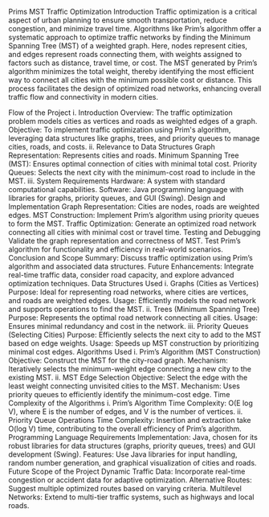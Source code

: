 Prims MST Traffic Optimization
Introduction
Traffic optimization is a critical aspect of urban planning to ensure smooth transportation, reduce congestion, and minimize travel time. Algorithms like Prim’s algorithm offer a systematic approach to optimize traffic networks by finding the Minimum Spanning Tree (MST) of a weighted graph. Here, nodes represent cities, and edges represent roads connecting them, with weights assigned to factors such as distance, travel time, or cost. The MST generated by Prim’s algorithm minimizes the total weight, thereby identifying the most efficient way to connect all cities with the minimum possible cost or distance. This process facilitates the design of optimized road networks, enhancing overall traffic flow and connectivity in modern cities.

Flow of the Project
i. Introduction
Overview: The traffic optimization problem models cities as vertices and roads as weighted edges of a graph.
Objective: To implement traffic optimization using Prim's algorithm, leveraging data structures like graphs, trees, and priority queues to manage cities, roads, and costs.
ii. Relevance to Data Structures
Graph Representation: Represents cities and roads.
Minimum Spanning Tree (MST): Ensures optimal connection of cities with minimal total cost.
Priority Queues: Selects the next city with the minimum-cost road to include in the MST.
iii. System Requirements
Hardware: A system with standard computational capabilities.
Software: Java programming language with libraries for graphs, priority queues, and GUI (Swing).
Design and Implementation
Graph Representation: Cities are nodes, roads are weighted edges.
MST Construction: Implement Prim’s algorithm using priority queues to form the MST.
Traffic Optimization: Generate an optimized road network connecting all cities with minimal cost or travel time.
Testing and Debugging
Validate the graph representation and correctness of MST.
Test Prim’s algorithm for functionality and efficiency in real-world scenarios.
Conclusion and Scope
Summary: Discuss traffic optimization using Prim’s algorithm and associated data structures.
Future Enhancements: Integrate real-time traffic data, consider road capacity, and explore advanced optimization techniques.
Data Structures Used
i. Graphs (Cities as Vertices)
Purpose: Ideal for representing road networks, where cities are vertices, and roads are weighted edges.
Usage: Efficiently models the road network and supports operations to find the MST.
ii. Trees (Minimum Spanning Tree)
Purpose: Represents the optimal road network connecting all cities.
Usage: Ensures minimal redundancy and cost in the network.
iii. Priority Queues (Selecting Cities)
Purpose: Efficiently selects the next city to add to the MST based on edge weights.
Usage: Speeds up MST construction by prioritizing minimal cost edges.
Algorithms Used
i. Prim’s Algorithm (MST Construction)
Objective: Construct the MST for the city-road graph.
Mechanism: Iteratively selects the minimum-weight edge connecting a new city to the existing MST.
ii. MST Edge Selection
Objective: Select the edge with the least weight connecting unvisited cities to the MST.
Mechanism: Uses priority queues to efficiently identify the minimum-cost edge.
Time Complexity of the Algorithms
i. Prim’s Algorithm
Time Complexity: O(E log V), where E is the number of edges, and V is the number of vertices.
ii. Priority Queue Operations
Time Complexity: Insertion and extraction take O(log V) time, contributing to the overall efficiency of Prim’s algorithm.
Programming Language Requirements
Implementation: Java, chosen for its robust libraries for data structures (graphs, priority queues, trees) and GUI development (Swing).
Features: Use Java libraries for input handling, random number generation, and graphical visualization of cities and roads.
Future Scope of the Project
Dynamic Traffic Data: Incorporate real-time congestion or accident data for adaptive optimization.
Alternative Routes: Suggest multiple optimized routes based on varying criteria.
Multilevel Networks: Extend to multi-tier traffic systems, such as highways and local roads.
